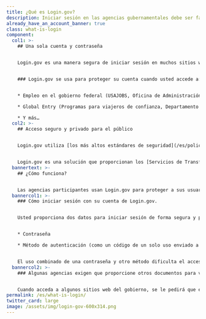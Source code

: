```yaml
---
title: ¿Qué es Login.gov?
description: Iniciar sesión en las agencias gubernamentales debe ser fácil y seguro.
already_have_an_account_banner: true
class: what-is-login
component:
  col1: >-
    ## Una sola cuenta y contraseña


    Login.gov es una manera segura de iniciar sesión en muchos sitios web del gobierno de los EE. UU. usando una sola cuenta, ya que protege su información al pedirle que siga unos pasos más para confirmar que se trata de usted cuando inicia sesión.


    ### Login.gov se usa para proteger su cuenta cuando usted accede a:


    * Empleo en el gobierno federal (USAJOBS, Oficina de Administración de Personal)

    * Global Entry (Programas para viajeros de confianza, Departamento de Seguridad Nacional)

    * Y más…
  col2: >-
    ## Acceso seguro y privado para el público


    Login.gov utiliza [los más altos estándares de seguridad](/es/policy/) para mantener segura su información, incluida la verificación de identidad y [autenticación de dos factores](/es/help/create-account/authentication-methods/).


    Login.gov es una solución que proporcionan los [Servicios de Transformación Tecnológica (TTS)](https://tts.gsa.gov/).
  bannertext: >-
    ## ¿Cómo funciona?


    Las agencias participantes usan Login.gov para proteger a sus usuarios. Cuando inicie sesión en una agencia participante, se le pedirá que primero inicie sesión o cree una cuenta en Login.gov para acceder a su perfil en dicha agencia.  
  bannercol1: >-
    ### Cómo iniciar sesión con su cuenta de Login.gov.


    Usted proporciona dos datos para iniciar sesión de forma segura y proteger su información. 


    * Contraseña

    * Método de autenticación (como un código de un solo uso enviado a su teléfono o una aplicación de autenticación)


    El uso combinado de una contraseña y otro método dificulta el acceso de terceros a su información.
  bannercol2: >-
    ### Algunas agencias exigen que proporcione otros documentos para verificar su identidad.


    Cuando acceda a algunos sitios web del gobierno, se le pedirá que envíe otros documentos electrónicamente, para que Login.gov pueda verificar su identidad. Por ejemplo, es posible que se le pida que proporcione una foto suya o que tome una fotografía de su documento de identidad. Si lo prefiere, o si no puede enviar electrónicamente esas fotografías, tendrá la opción de presentar su documento de identidad con fotografía en persona en una oficina del Servicio Postal de los EE. UU. Usamos los documentos y las fotografías únicamente para confirmar su identidad. Login.gov no determina el cumplimiento de requisitos para los servicios de las agencias.
permalink: /es/what-is-login/
twitter_card: large
image: /assets/img/login-gov-600x314.png
---
```

